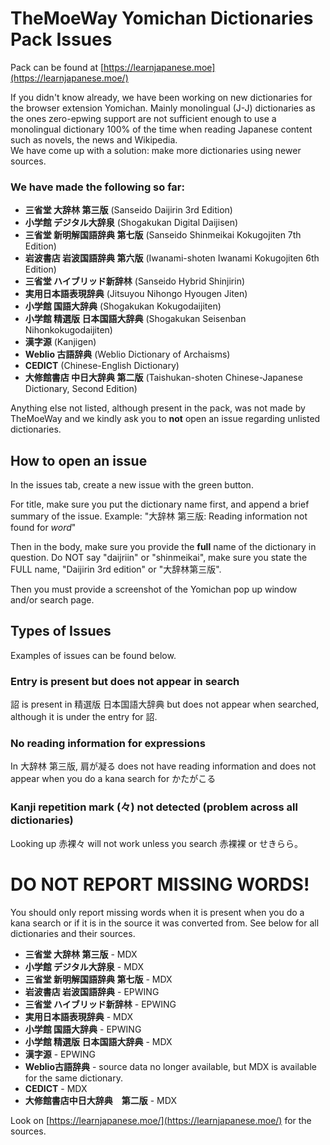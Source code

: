 # TheMoeWay Yomichan Dictionaries Pack Issues   

 Pack can be found at [https://learnjapanese.moe](https://learnjapanese.moe/)  
  
If you didn't know already, we have been working on new dictionaries for the browser extension Yomichan. Mainly monolingual (J-J) dictionaries as the ones zero-epwing support are not sufficient enough to use a monolingual dictionary 100% of the time when reading Japanese content such as novels, the news and Wikipedia.    
We have come up with a solution: make more dictionaries using newer sources.  

### We have made the following so far:  
- **三省堂 大辞林 第三版** (Sanseido Daijirin 3rd Edition)   
- **小学館 デジタル大辞泉** (Shogakukan Digital Daijisen)  
- **三省堂 新明解国語辞典 第七版** (Sanseido Shinmeikai Kokugojiten 7th Edition)  
- **岩波書店 岩波国語辞典 第六版** (Iwanami-shoten Iwanami Kokugojiten 6th Edition)  
- **三省堂 ハイブリッド新辞林** (Sanseido Hybrid Shinjirin)  
- **実用日本語表現辞典** (Jitsuyou Nihongo Hyougen Jiten)  
- **小学館 国語大辞典** (Shogakukan Kokugodaijiten)  
- **小学館 精選版 日本国語大辞典** (Shogakukan Seisenban Nihonkokugodaijiten)  
- **漢字源** (Kanjigen)  
- **Weblio 古語辞典** (Weblio Dictionary of Archaisms)  
- **CEDICT** (Chinese-English Dictionary)  
- **大修館書店 中日大辞典 第二版** (Taishukan-shoten Chinese-Japanese Dictionary, Second Edition) 

Anything else not listed, although present in the pack, was not made by TheMoeWay and we kindly ask you to **not** open an issue regarding unlisted dictionaries.  
  
## How to open an issue  
In the issues tab, create a new issue with the green button.   

For title, make sure you put the dictionary name first, and append a brief summary of the issue. Example: "大辞林 第三版: Reading information not found for *word*"   

Then in the body, make sure you provide the **full** name of the dictionary in question. Do NOT say "daijriin" or "shinmeikai", make sure you state the FULL name, "Daijirin 3rd edition" or "大辞林第三版".   

Then you must provide a screenshot of the Yomichan pop up window and/or search page.  

## Types of Issues  
Examples of issues can be found below.  

### Entry is present but does not appear in search  
詔 is present in 精選版 日本国語大辞典 but does not appear when searched, although it is under the entry for 詔.  

### No reading information for expressions  
In 大辞林 第三版, 肩が凝る does not have reading information and does not appear when you do a kana search for かたがこる  

### Kanji repetition mark (々) not detected (problem across all dictionaries)  
Looking up 赤裸々 will not work unless you search 赤裸裸 or せきらら。  

<h1> DO NOT REPORT MISSING WORDS!</h1>  

You should only report missing words when it is present when you do a kana search or if it is in the source it was converted from. See below for all dictionaries and their sources.  
- **三省堂 大辞林 第三版** - MDX  
- **小学館 デジタル大辞泉** - MDX  
- **三省堂 新明解国語辞典 第七版** - MDX  
- **岩波書店 岩波国語辞典** - EPWING  
- **三省堂 ハイブリッド新辞林** - EPWING  
- **実用日本語表現辞典** - MDX  
- **小学館 国語大辞典** - EPWING  
- **小学館 精選版 日本国語大辞典** - MDX  
- **漢字源** - EPWING  
- **Weblio古語辞典** - source data no longer available, but MDX is available for the same dictionary.
- **CEDICT** - MDX  
- **大修館書店中日大辞典　第二版** - MDX  

Look on [https://learnjapanese.moe/](https://learnjapanese.moe/) for the sources.  

